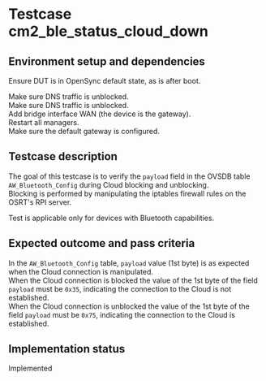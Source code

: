 # Testcase cm2_ble_status_cloud_down

## Environment setup and dependencies

Ensure DUT is in OpenSync default state, as is after boot.

Make sure DNS traffic is unblocked.\
Make sure DNS traffic is unblocked.\
Add bridge interface WAN (the device is the gateway).\
Restart all managers.\
Make sure the default gateway is configured.

## Testcase description

The goal of this testcase is to verify the `payload` field in the OVSDB
table `AW_Bluetooth_Config` during Cloud blocking and unblocking.\
Blocking is performed by manipulating the iptables firewall rules on the
OSRT's RPI server.

Test is applicable only for devices with Bluetooth capabilities.

## Expected outcome and pass criteria

In the `AW_Bluetooth_Config` table, `payload` value (1st byte) is as expected
when the Cloud connection is manipulated.\
When the Cloud connection is blocked the value of the 1st byte of the
field `payload` must be `0x35`, indicating the connection to the Cloud
is not established.\
When the Cloud connection is unblocked the value of the 1st byte of the
field `payload` must be `0x75`, indicating the connection to the Cloud
is established.

## Implementation status

Implemented
